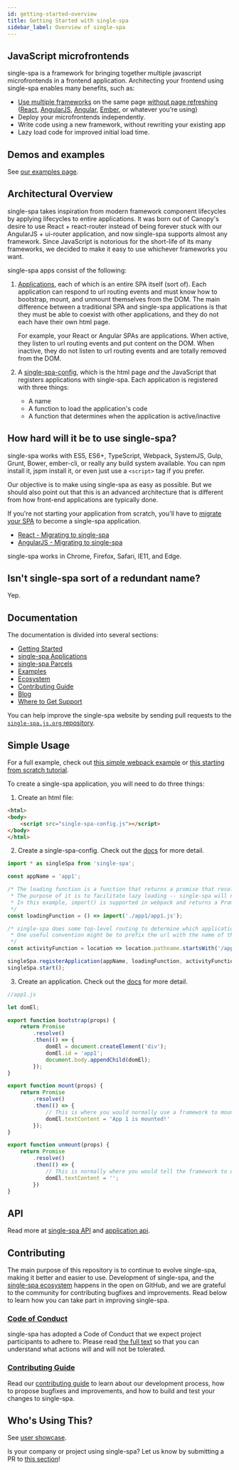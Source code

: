 ```yaml
---
id: getting-started-overview
title: Getting Started with single-spa
sidebar_label: Overview of single-spa
---
```


## JavaScript microfrontends

single-spa is a framework for bringing together multiple javascript microfrontends in a frontend application. Architecting your frontend using single-spa enables many benefits, such as:

- [Use multiple frameworks](ecosystem.md#help-for-frameworks) on the same page [without page refreshing](building-applications.md)
  ([React](ecosystem-react.md), [AngularJS](ecosystem-angularjs.md), [Angular](ecosystem-angular.md), [Ember](ecosystem-ember.md), or whatever you're using)
- Deploy your microfrontends independently.
- Write code using a new framework, without rewriting your existing app
- Lazy load code for improved initial load time.

## Demos and examples

See [our examples page](/docs/examples).

## Architectural Overview

single-spa takes inspiration from modern framework component lifecycles by applying lifecycles to entire applications.
It was born out of Canopy's desire to use React + react-router instead of being forever stuck with our AngularJS + ui-router application, and now single-spa supports almost any framework. Since JavaScript is notorious for the short-life of its many frameworks, we decided to make it easy to use whichever frameworks you want.

single-spa apps consist of the following:

1. [Applications](building-applications.md), each of which is an entire SPA itself (sort of). Each application can respond to url routing events and must know how to bootstrap, mount, and unmount themselves from the DOM. The main difference between a traditional SPA and single-spa applications is that they must be able to coexist with other applications, and they do not each have their own html page.

    For example, your React or Angular SPAs are applications. When active, they listen to url routing events and put content on the DOM. When inactive, they do not listen to url routing events and are totally removed from the DOM.
2. A [single-spa-config](configuration), which is the html page _and_ the JavaScript that registers applications with single-spa. Each application is registered with three things:
    - A name
    - A function to load the application's code
    - A function that determines when the application is active/inactive

## How hard will it be to use single-spa?

single-spa works with ES5, ES6+, TypeScript, Webpack, SystemJS, Gulp, Grunt, Bower, ember-cli, or really any build system available. You can npm install it, jspm install it, or even just use a `<script>` tag if you prefer.

Our objective is to make using single-spa as easy as possible. But we should also point out that this is an advanced architecture that is different from how front-end applications are typically done.

If you're not starting your application from scratch, you'll have to [migrate your SPA](migrating-existing-spas.md) to become a single-spa application.

* [React - Migrating to single-spa](migrating-react-tutorial.md)
* [AngularJS - Migrating to single-spa](migrating-angularJS-tutorial.md)

single-spa works in Chrome, Firefox, Safari, IE11, and Edge.

## Isn't single-spa sort of a redundant name?

Yep.

## Documentation

The documentation is divided into several sections:

* [Getting Started](getting-started-overview.md)
* [single-spa Applications](building-applications.md)
* [single-spa Parcels](parcels-overview.md)
* [Examples](examples.md)
* [Ecosystem](ecosystem.md)
* [Contributing Guide](contributing-overview.md)
* [Blog](https://single-spa.js.org/blog/)
* [Where to Get Support](https://single-spa.js.org/en/help.html)

You can help improve the single-spa website by sending pull requests to the [`single-spa.js.org` repository](https://github.com/single-spa/single-spa.js.org).

## Simple Usage

For a full example, check out [this simple webpack example](https://github.com/joeldenning/simple-single-spa-webpack-example) or [this starting from scratch tutorial](starting-from-scratch.md).

To create a single-spa application, you will need to do three things:

1. Create an html file:

```html
<html>
<body>
	<script src="single-spa-config.js"></script>
</body>
</html>
```

2. Create a single-spa-config. Check out the [docs](configuration) for more detail.

```js
import * as singleSpa from 'single-spa';

const appName = 'app1';

/* The loading function is a function that returns a promise that resolves with the javascript application module.
 * The purpose of it is to facilitate lazy loading -- single-spa will not download the code for a application until it needs to.
 * In this example, import() is supported in webpack and returns a Promise, but single-spa works with any loading function that returns a Promise.
 */
const loadingFunction = () => import('./app1/app1.js');

/* single-spa does some top-level routing to determine which application is active for any url. You can implement this routing any way you'd like.
 * One useful convention might be to prefix the url with the name of the app that is active, to keep your top-level routing simple.
 */
const activityFunction = location => location.pathname.startsWith('/app1');

singleSpa.registerApplication(appName, loadingFunction, activityFunction);
singleSpa.start();
```

3. Create an application. Check out the [docs](building-applications.md) for more detail.

```js
//app1.js

let domEl;

export function bootstrap(props) {
	return Promise
		.resolve()
		.then(() => {
			domEl = document.createElement('div');
			domEl.id = 'app1';
			document.body.appendChild(domEl);
		});
}

export function mount(props) {
	return Promise
		.resolve()
		.then(() => {
			// This is where you would normally use a framework to mount some ui to the dom. See https://single-spa.js.org/docs/ecosystem.html.
			domEl.textContent = 'App 1 is mounted!'
		});
}

export function unmount(props) {
	return Promise
		.resolve()
		.then(() => {
			// This is normally where you would tell the framework to unmount the ui from the dom. See https://single-spa.js.org/docs/ecosystem.html
			domEl.textContent = '';
		})
}
```

## API

Read more at [single-spa API](api.md) and [application api](building-applications.md#application-lifecycle).

## Contributing

The main purpose of this repository is to continue to evolve single-spa, making it better and easier to use. Development of single-spa, and the [single-spa ecosystem](ecosystem.md) happens in the open on GitHub, and we are grateful to the community for contributing bugfixes and improvements. Read below to learn how you can take part in improving single-spa.

### [Code of Conduct](CODE_OF_CONDUCT.md)

single-spa has adopted a Code of Conduct that we expect project participants to adhere to. Please read [the full text](CODE_OF_CONDUCT.md) so that you can understand what actions will and will not be tolerated.

### [Contributing Guide](contributing-overview.md)

Read our [contributing guide](https://reactjs.org/contributing/how-to-contribute.html) to learn about our development process, how to propose bugfixes and improvements, and how to build and test your changes to single-spa.

## Who's Using This?

See [user showcase](/users).

Is your company or project using single-spa? Let us know by submitting a PR to [this section](https://github.com/single-spa/single-spa.js.org/blob/master/website/src/data/users.js)!
